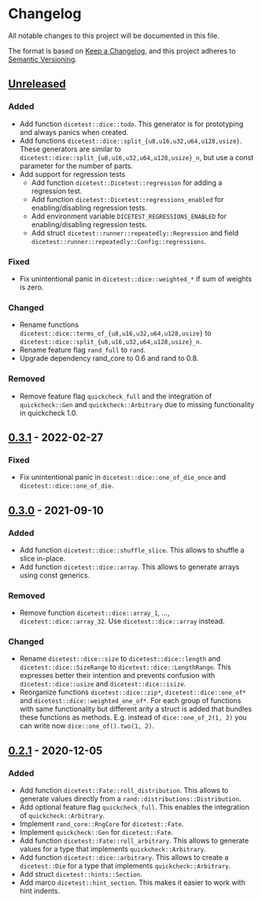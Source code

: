 # Changelog
All notable changes to this project will be documented in this file.

The format is based on [Keep a Changelog](https://keepachangelog.com/en/1.0.0/),
and this project adheres to [Semantic Versioning](https://semver.org/spec/v2.0.0.html).

## [Unreleased]
### Added
- Add function `dicetest::dice::todo`. This generator is for prototyping and always panics when created.
- Add functions `dicetest::dice::split_{u8,u16,u32,u64,u128,usize}`. These generators are similar to `dicetest::dice::split_{u8,u16,u32,u64,u128,usize}_n`, but use a const parameter for the number of parts.
- Add support for regression tests
  - Add function `dicetest::Dicetest::regression` for adding a regression test.
  - Add function `dicetest::Dicetest::regressions_enabled` for enabling/disabling regression tests.
  - Add environment variable `DICETEST_REGRESSIONS_ENABLED` for enabling/disabling regression tests.
  - Add struct `dicetest::runner::repeatedly::Regression` and field `dicetest::runner::repeatedly::Config::regressions`.

### Fixed
- Fix unintentional panic in `dicetest::dice::weighted_*` if sum of weights is zero.

### Changed
- Rename functions `dicetest::dice::terms_of_{u8,u16,u32,u64,u128,usize}` to `dicetest::dice::split_{u8,u16,u32,u64,u128,usize}_n`.
- Rename feature flag `rand_full` to `rand`.
- Upgrade dependency rand_core to 0.6 and rand to 0.8.

### Removed
- Remove feature flag `quickcheck_full` and the integration of `quickcheck::Gen` and `quickcheck::Arbitrary` due to missing functionality in quickcheck 1.0.

## [0.3.1] - 2022-02-27
### Fixed
- Fix unintentional panic in `dicetest::dice::one_of_die_once` and `dicetest::dice::one_of_die`.

## [0.3.0] - 2021-09-10
### Added
- Add function `dicetest::dice::shuffle_slice`. This allows to shuffle a slice in-place.
- Add function `dicetest::dice::array`. This allows to generate arrays using const generics.

### Removed
- Remove function `dicetest::dice::array_1`, ..., `dicetest::dice::array_32`. Use `dicetest::dice::array` instead.

### Changed
- Rename `dicetest::dice::size` to `dicetest::dice::length` and `dicetest::dice::SizeRange` to `dicetest::dice::LengthRange`. This expresses better their intention and prevents confusion with `dicetest::dice::usize` and `dicetest::dice::isize`.
- Reorganize functions `dicetest::dice::zip*`, `dicetest::dice::one_of*` and `dicetest::dice::weighted_one_of*`. For each group of functions with same functionality but different arity a struct is added that bundles these functions as methods. E.g. instead of `dice::one_of_2(1, 2)` you can write now `dice::one_of().two(1, 2)`.

## [0.2.1] - 2020-12-05
### Added
- Add function `dicetest::Fate::roll_distribution`. This allows to generate values directly from a `rand::distributions::Distribution`.
- Add optional feature flag `quickcheck_full`. This enables the integration of `quickcheck::Arbitrary`.
- Implement `rand_core::RngCore` for `dicetest::Fate`.
- Implement `quickcheck::Gen` for `dicetest::Fate`.
- Add function `dicetest::Fate::roll_arbitrary`. This allows to generate values for a type that implements `quickcheck::Arbitrary`.
- Add function `dicetest::dice::arbitrary`. This allows to create a `dicetest::Die` for a type that implements `quickcheck::Arbitrary`.
- Add struct `dicetest::hints::Section`.
- Add marco `dicetest::hint_section`. This makes it easier to work with hint indents.


[Unreleased]: https://github.com/jakoschiko/dicetest/compare/v0.3.1...HEAD
[0.3.1]: https://github.com/jakoschiko/dicetest/compare/v0.3.0...v0.3.1
[0.3.0]: https://github.com/jakoschiko/dicetest/compare/v0.2.1...v0.3.0
[0.2.1]: https://github.com/jakoschiko/dicetest/compare/v0.2.0...v0.2.1
